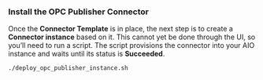 ### Install the OPC Publisher Connector

Once the **Connector Template** is in place, the next step is to create a **Connector instance** based on it. This cannot yet be done through the UI, so you’ll need to run a script. The script provisions the connector into your AIO instance and waits until its status is **Succeeded**.

```bash
./deploy_opc_publisher_instance.sh
```

